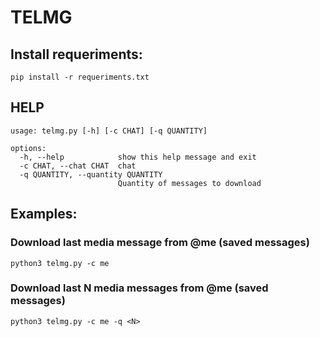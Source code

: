 # TELMG

## Install requeriments:
    
    pip install -r requeriments.txt
    
## HELP
    usage: telmg.py [-h] [-c CHAT] [-q QUANTITY]

    options:
      -h, --help            show this help message and exit
      -c CHAT, --chat CHAT  chat
      -q QUANTITY, --quantity QUANTITY
                            Quantity of messages to download

## Examples:
### Download last media message from @me (saved messages)
    python3 telmg.py -c me
### Download last N media messages from @me (saved messages)
    python3 telmg.py -c me -q <N>

